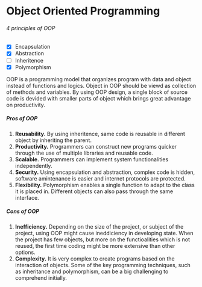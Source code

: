 # Object Oriented Programming

###### 4 principles of OOP
- [x] Encapsulation
- [x] Abstraction
- [ ] Inheritence
- [x] Polymorphism

OOP is a programming model that organizes program with data and object instead of functions and logics. Object in OOP should be viewd as collection of methods and variables. By using OOP design, a single block of source code is devided with smaller parts of object which brings great advantage on productivity.

##### Pros of OOP

1. **Reusability.** By using inheritence, same code is reusable in different object by inheriting the parent.
2. **Productivity.** Programmers can construct new programs quicker through the use of multiple libraries and reusable code.
3. **Scalable.** Programmers can implement system functionalities independently.
4. **Security.** Using encapsulation and abstraction, complex code is hidden, software amintenance is easier and internet protocols are protected.
5. **Flexibility.** Polymorphism enables a single function to adapt to the class it is placed in. Different objects can also pass through the same interface.

##### Cons of OOP

1. **Inefficiency.** Depending on the size of the project, or subject of the project, using OOP might cause ineddiciency in developing state. When the project has few objects, but more on the functioalities which is not reused, the first time coding might be more extensive than other options.
2. **Complexity.** It is very complex to create programs based on the interaction of objects. Some of the key programming techniques, such as inheritance and polymorphism, can be a big challenging to comprehend initially.